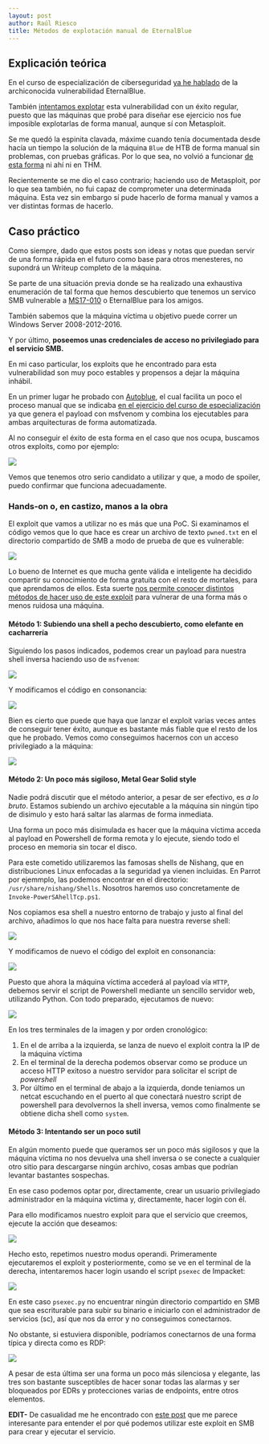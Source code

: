 ```yaml
---
layout: post
author: Raúl Riesco
title: Métodos de explotación manual de EternalBlue
---
```


## Explicación teórica

En el curso de especialización de ciberseguridad [ya he hablado](https://raul-profesor.github.io/Curso-especialista-ciberseguridad/segof/servicios_desact/#un-caso-real-eternalblue-ms17-010-smbv1-y-wannacry) de la archiconocida vulnerabilidad EternalBlue.

También [intentamos explotar](https://raul-profesor.github.io/Curso-especialista-ciberseguridad/segof/EternalBlue/) esta vulnerabilidad con un éxito regular, puesto que las máquinas que probé para diseñar ese ejercicio nos fue imposible explotarlas de forma manual, aunque sí con Metasploit.

Se me quedó la espinita clavada, máxime cuando tenía documentada desde hacía un tiempo la solución de la máquina `Blue` de HTB de forma manual sin problemas, con pruebas gráficas. Por lo que sea, no volvió a funcionar [de esta forma](https://github.com/worawit/MS17-010) ni ahí ni en THM.

Recientemente se me dio el caso contrario; haciendo uso de Metasploit, por lo que sea también, no fui capaz de comprometer una determinada máquina. Esta vez sin embargo sí pude hacerlo de forma manual y vamos a ver distintas formas de hacerlo.


## Caso práctico

Como siempre, dado que estos posts son ideas y notas que puedan servir de una forma rápida en el futuro como base para otros menesteres, no supondrá un Writeup completo de la máquina.

Se parte de una situación previa donde se ha realizado una exhaustiva enumeración de tal forma que hemos descubierto que tenemos un servico SMB vulnerable a [MS17-010](https://support.microsoft.com/es-es/topic/ms17-010-actualizaci%C3%B3n-de-seguridad-para-windows-server-de-smb-14-de-marzo-de-2017-435c22fb-5f9b-f0b3-3c4b-b605f4e6a655) o EternalBlue para los amigos.

También sabemos que la máquina víctima u objetivo puede correr un Windows Server 2008-2012-2016.

Y por último, **poseemos unas credenciales de acceso no privilegiado para el servicio SMB.**

En mi caso particular, los exploits que he encontrado para esta vulnerabilidad son muy poco estables y propensos a dejar la máquina inhábil.

En un primer lugar he probado con [Autoblue](https://github.com/3ndG4me/AutoBlue-MS17-010), el cual facilita un poco el proceso manual que se indicaba [en el ejercicio del curso de especialización](https://raul-profesor.github.io/Curso-especialista-ciberseguridad/segof/EternalBlue/) ya que genera el payload con msfvenom y combina los ejecutables para ambas arquitecturas de forma automatizada.

Al no conseguir el éxito de esta forma en el caso que nos ocupa, buscamos otros exploits, como por ejemplo: 

![](../img/eternal/search-eternal.png)

Vemos que tenemos otro serio candidato a utilizar y que, a modo de spoiler, puedo confirmar que funciona adecuadamente.

### Hands-on o, en castizo, manos a la obra

El exploit que vamos a utilizar no es más que una PoC. Si examinamos el código vemos que lo que hace es crear un archivo de texto `pwned.txt` en el directorio compartido de SMB a modo de prueba de que es vulnerable:

![](../img/eternal/poc.png)

Lo bueno de Internet es que mucha gente válida e inteligente ha decidido compartir su conocimiento de forma gratuita con el resto de mortales, para que aprendamos de ellos. Esta suerte [nos permite conocer distintos métodos de hacer uso de este exploit](https://redteamzone.com/EternalBlue/) para vulnerar de una forma más o menos ruidosa una máquina.

#### Método 1: Subiendo una shell a pecho descubierto, como elefante en cacharrería

Siguiendo los pasos indicados, podemos crear un payload para nuestra shell inversa haciendo uso de `msfvenom`:

![](../img/eternal/msfvenom.png)

Y modificamos el código en consonancia:

![](../img/eternal/metodo1.png)

Bien es cierto que puede que haya que lanzar el exploit varias veces antes de conseguir tener éxito, aunque es bastante más fiable que el resto de los que he probado. Vemos como conseguimos hacernos con un acceso privilegiado a la máquina:

![](../img/eternal/metodo1-OK.png)

#### Método 2: Un poco más sigiloso, Metal Gear Solid style

Nadie podrá discutir que el método anterior, a pesar de ser efectivo, es *a lo bruto*. Estamos subiendo un archivo ejecutable a la máquina sin ningún tipo de disimulo y esto hará saltar las alarmas de forma inmediata.

Una forma un poco más disimulada es hacer que la máquina víctima acceda al payload en Powershell de forma remota y lo ejecute, siendo todo el proceso en memoria sin tocar el disco.

Para este cometido utilizaremos las famosas shells de Nishang, que en distribuciones Linux enfocadas a la seguridad ya vienen incluidas. En Parrot por ejemmplo, las podemos encontrar en el directorio: `/usr/share/nishang/Shells`. Nosotros haremos uso concretamente de `Invoke-PowerSAhellTcp.ps1`.

Nos copiamos esa shell a nuestro entorno de trabajo y justo al final del archivo, añadimos lo que nos hace falta para nuestra reverse shell:

![](../img/eternal/metodo2.png)

Y modificamos de nuevo el código del exploit en consonancia:

![](../img/eternal/metodo2-2.png)

Puesto que ahora la máquina víctima accederá al payload vía `HTTP`, debemos servir el script de Powershell mediante un sencillo servidor web, utilizando Python. Con todo preparado, ejecutamos de nuevo:

![](../img/eternal/metodo2-OK.png)

En los tres terminales de la imagen y por orden cronológico:

1. En el de arriba a la izquierda, se lanza de nuevo el exploit contra la IP de la máquina víctima
2. En el terminal de la derecha podemos observar como se produce un acceso HTTP exitoso a nuestro servidor para solicitar el script de *powershell*
3. Por último en el terminal de abajo a la izquierda, donde teniamos un netcat escuchando en el puerto al que conectará nuestro script de powershell para devolvernos la shell inversa, vemos como finalmente se obtiene dicha shell como `system`.


#### Método 3: Intentando ser un poco sutil

En algún momento puede que queramos ser un poco más sigilosos y que la máquina víctima no nos devuelva una shell inversa o se conecte a cualquier otro sitio para descargarse ningún archivo, cosas ambas que podrían levantar bastantes sospechas.

En ese caso podemos optar por, directamente, crear un usuario privilegiado administrador en la máquina víctima y, directamente, hacer login con él.

Para ello modificamos nuestro exploit para que el servicio que creemos, ejecute la acción que deseamos:

![](../img/eternal/metodo3.png)

Hecho esto, repetimos nuestro modus operandi. Primeramente ejecutaremos el exploit y posteriormente, como se ve en el terminal de la derecha, intentaremos hacer login usando el script `psexec` de Impacket:

![](../img/eternal/metodo3-NOK.png)

En este caso `psexec.py` no encuentrar ningún directorio compartido en SMB que sea escriturable para subir su binario e iniciarlo con el administrador de servicios (sc), así que nos da error y no conseguimos conectarnos.

No obstante, si estuviera disponible, podríamos conectarnos de una forma típica y directa como es RDP:

![](../img/eternal/metodo3-OK.png)


A pesar de esta última ser una forma un poco más silenciosa y elegante, las tres son bastante susceptibles de hacer sonar todas las alarmas y ser bloqueados por EDRs y protecciones varias de endpoints, entre otros elementos.

**EDIT-** De casualidad me he encontrado con [este post](https://deephacking.tech/por-que-se-pueden-ejecutar-comandos-a-traves-de-smb/) que me parece interesante para entender el por qué podemos utilizar este exploit en SMB para crear y ejecutar el servicio. 
